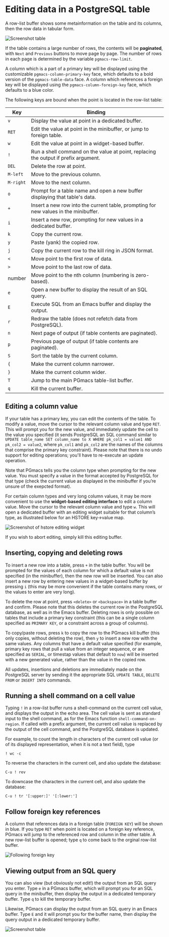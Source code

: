 # Editing data in a PostgreSQL table

A row-list buffer shows some metainformation on the table and its columns, then the row data in tabular form.

![Screenshot table](img/screenshot-table.png)

If the table contains a large number of rows, the contents will be **paginated**, with `Next` and
`Previous` buttons to move page by page. The number of rows in each page is determined by the
variable `pgmacs-row-limit`.

A column which is a part of a primary key will be displayed using the customizable
`pgmacs-column-primary-key` face, which defaults to a bold version of the `pgmacs-table-data` face.
A column which references a foreign key will be displayed using the `pgmacs-column-foreign-key`
face, which defaults to a blue color.

The following keys are bound when the point is located in the row-list table:

| Key         | Binding                                                                              |
|-------------|--------------------------------------------------------------------------------------|
| `v`         | Display the value at point in a dedicated buffer.                                    |
| `RET`       | Edit the value at point in the minibuffer, or jump to foreign table.                 |
| `w`         | Edit the value at point in a widget-based buffer.                                    |
| `!`         | Run a shell command on the value at point, replacing the output if prefix argument.  |
| `DEL`       | Delete the row at point.                                                             |
| `M-left`    | Move to the previous column.                                                         |
| `M-right`   | Move to the next column.                                                             |
| `o`         | Prompt for a table name and open a new buffer displaying that table's data.          |
| `+`         | Insert a new row into the current table, prompting for new values in the minibuffer. |
| `i`         | Insert a new row, prompting for new values in a dedicated buffer.                    |
| `k`         | Copy the current row.                                                                |
| `y`         | Paste (yank) the copied row.                                                         |
| `j`         | Copy the current row to the kill ring in JSON format.                                |
| `<`         | Move point to the first row of data.                                                 |
| `>`         | Move point to the last row of data.                                                  |
| number      | Move point to the nth column (numbering is zero-based).                              |
| `e`         | Open a new buffer to display the result of an SQL query.                             |
| `E`         | Execute SQL from an Emacs buffer and display the output.                             |
| `r`         | Redraw the table (does not refetch data from PostgreSQL).                            |
| `n`         | Next page of output (if table contents are paginated).                               |
| `p`         | Previous page of output (if table contents are paginated).                           |
| `S`         | Sort the table by the current column.                                                |
| `{`         | Make the current column narrower.                                                    |
| `}`         | Make the current column wider.                                                       |
| `T`         | Jump to the main PGmacs table-list buffer.                                           |
| `q`         | Kill the current buffer.                                                             |


## Editing a column value

If your table has a primary key, you can edit the contents of the table. To modify a value, move the
cursor to the relevant column value and type `RET`. This will prompt you for the new value, and
immediately update the cell to the value you specified (it sends PostgreSQL an SQL command similar
to `UPDATE table_name SET column_name to X WHERE pk_col1 = value1 AND pk_col2 = value2`, where
`pk_col1` and `pk_col2` are the names of the columns that comprise the primary key constraint).
Please note that there is no undo support for editing operations; you'll have to re-execute an
update operation.

Note that PGmacs tells you the column type when prompting for the new value. You must specify a
value in the format accepted by PostgreSQL for that type (check the current value as displayed in the
minibuffer if you’re unsure of the exepcted format).

For certain column types and very long column values, it may be more convenient to use the
**widget-based editing interface** to edit a column value. Move the cursor to the relevant column value
and type `w`. This will open a dedicated buffer with an editing widget suitable for that column’s
type, as illustrated below for an HSTORE key->value map.

![Screenshot of hstore editing widget](img/screenshot-widget-hstore.png)

If you wish to abort editing, simply kill this editing buffer.



## Inserting, copying and deleting rows

To insert a new row into a table, press `+` in the table buffer. You will be prompted for the values
of each column for which a default value is not specified (in the minibuffer), then the new row will
be inserted. You can also insert a new row by entering new values in a widget-based buffer by
pressing `i` (this may be more convenient if the table contains many rows, or the values to enter
are very long).

To delete the row at point, press `<delete>` or `<backspace>` in a table buffer and confirm. Please
note that this deletes the current row in the PostgreSQL database, as well as in the Emacs buffer.
Deleting rows is only possible on tables that include a primary key constraint (this can be a single
column specified as `PRIMARY KEY`, or a constraint across a group of columns).

To copy/paste rows, press `k` to copy the row to the PGmacs kill buffer (this only copies, without
deleting the row), then `y` to insert a new row with the same values. Any columns that have a
default value specified (for example, primary key rows that pull a value from an integer sequence,
or are specified as `SERIAL`, or timestap values that default to `now`) will be inserted with a new
generated value, rather than the value in the copied row.

All updates, insertions and deletions are immediately made on the PostgreSQL server by sending it
the appropriate SQL `UPDATE TABLE`, `DELETE FROM` or `INSERT INTO` commands.



## Running a shell command on a cell value

Typing `!` in a row-list buffer runs a shell-command on the current cell value, and displays the
output in the echo area. The cell value is sent as standard input to the shell command, as for the
Emacs function `shell-command-on-region`. If called with a prefix argument, the current cell value
is replaced by the output of the cell command, and the PostgreSQL database is updated.

For example, to count the length in characters of the current cell value (or of its displayed
representation, when it is not a text field), type

```shell
! wc -c
```

To reverse the characters in the current cell, and also update the database:

```shell
C-u ! rev
```

To downcase the characters in the current cell, and also update the database:

```shell
C-u ! tr '[:upper:]' '[:lower:']
```



## Follow foreign key references

A column that references data in a foreign table (`FOREIGN KEY`) will be shown in blue. If you type
`RET` when point is located on a foreign key reference, PGmacs will jump to the referenced row and column in
the other table. A new row-list buffer is opened; type `q` to come back to the orginal row-list
buffer.

![Following foreign key](img/follow-foreign-key.gif)



## Viewing output from an SQL query

You can also view (but obviously not edit!) the output from an SQL query you enter. Type `e` in a
PGmacs buffer, which will prompt you for an SQL query in the minibuffer, then display the output in
a dedicated temporary buffer. Type `q` to kill the temporary buffer.

Likewise, PGmacs can display the output from an SQL query in an Emacs buffer. Type `E` and it will
prompt you for the buffer name, then display the query output in a dedicated temporary buffer.

![Screenshot table](img/screenshot-sql-query.png)
